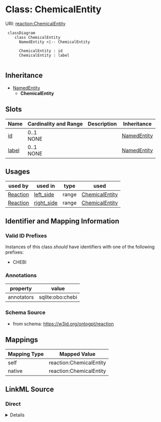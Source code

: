 # Class: ChemicalEntity



URI: [reaction:ChemicalEntity](http://w3id.org/ontogpt/reaction/ChemicalEntity)


```mermaid
 classDiagram
    class ChemicalEntity
      NamedEntity <|-- ChemicalEntity
      
      ChemicalEntity : id
      ChemicalEntity : label
      
```




## Inheritance
* [NamedEntity](NamedEntity.md)
    * **ChemicalEntity**



## Slots

| Name | Cardinality and Range | Description | Inheritance |
| ---  | --- | --- | --- |
| [id](id.md) | 0..1 <br/> NONE |  | [NamedEntity](NamedEntity.md) |
| [label](label.md) | 0..1 <br/> NONE |  | [NamedEntity](NamedEntity.md) |





## Usages

| used by | used in | type | used |
| ---  | --- | --- | --- |
| [Reaction](Reaction.md) | [left_side](left_side.md) | range | [ChemicalEntity](ChemicalEntity.md) |
| [Reaction](Reaction.md) | [right_side](right_side.md) | range | [ChemicalEntity](ChemicalEntity.md) |






## Identifier and Mapping Information


### Valid ID Prefixes

Instances of this class *should* have identifiers with one of the following prefixes:

* CHEBI






### Annotations

| property | value |
| --- | --- |
| annotators | sqlite:obo:chebi |



### Schema Source


* from schema: https://w3id.org/ontogpt/reaction





## Mappings

| Mapping Type | Mapped Value |
| ---  | ---  |
| self | reaction:ChemicalEntity |
| native | reaction:ChemicalEntity |


## LinkML Source

<!-- TODO: investigate https://stackoverflow.com/questions/37606292/how-to-create-tabbed-code-blocks-in-mkdocs-or-sphinx -->

### Direct

<details>
```yaml
name: ChemicalEntity
id_prefixes:
- CHEBI
annotations:
  annotators:
    tag: annotators
    value: sqlite:obo:chebi
from_schema: https://w3id.org/ontogpt/reaction
rank: 1000
is_a: NamedEntity

```
</details>

### Induced

<details>
```yaml
name: ChemicalEntity
id_prefixes:
- CHEBI
annotations:
  annotators:
    tag: annotators
    value: sqlite:obo:chebi
from_schema: https://w3id.org/ontogpt/reaction
rank: 1000
is_a: NamedEntity
attributes:
  id:
    name: id
    annotations:
      prompt.skip:
        tag: prompt.skip
        value: 'true'
    description: A unique identifier for the named entity
    comments:
    - this is populated during the grounding and normalization step
    from_schema: http://w3id.org/ontogpt/core
    rank: 1000
    identifier: true
    alias: id
    owner: ChemicalEntity
    domain_of:
    - NamedEntity
    - Publication
    range: string
  label:
    name: label
    description: The label (name) of the named thing
    from_schema: http://w3id.org/ontogpt/core
    aliases:
    - name
    alias: label
    owner: ChemicalEntity
    domain_of:
    - Reaction
    - NamedEntity
    range: string

```
</details>
